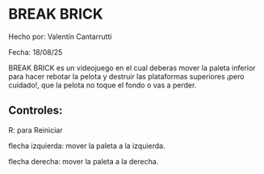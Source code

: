 # BREAK BRICK
Hecho por: Valentín Cantarrutti

Fecha: 18/08/25

BREAK BRICK es un videojuego en el cual deberas mover la paleta inferior para hacer rebotar la pelota y destruir las plataformas superiores 
¡pero cuidado!, que la pelota no toque el fondo o vas a perder.

## Controles:
R: para Reiniciar

flecha izquierda: mover la paleta a la izquierda.

flecha derecha: mover la paleta a la derecha.


